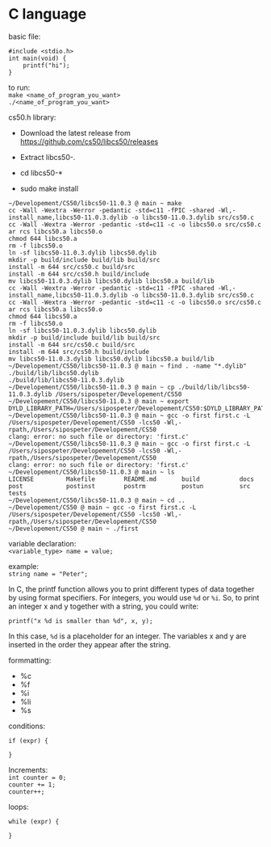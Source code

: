 <h1>C language</h1>

basic file:
```
#include <stdio.h>
int main(void) {
    printf("hi");
}
```

to run:<br>
`make <name_of_program_you_want>`<br>
`./<name_of_program_you_want>`


cs50.h library:
- Download the latest release from https://github.com/cs50/libcs50/releases

- Extract libcs50-*.*

- cd libcs50-*

- sudo make install

```
~/Developement/CS50/libcs50-11.0.3 @ main ~ make
cc -Wall -Wextra -Werror -pedantic -std=c11 -fPIC -shared -Wl,-install_name,libcs50-11.0.3.dylib -o libcs50-11.0.3.dylib src/cs50.c
cc -Wall -Wextra -Werror -pedantic -std=c11 -c -o libcs50.o src/cs50.c
ar rcs libcs50.a libcs50.o
chmod 644 libcs50.a
rm -f libcs50.o
ln -sf libcs50-11.0.3.dylib libcs50.dylib
mkdir -p build/include build/lib build/src
install -m 644 src/cs50.c build/src
install -m 644 src/cs50.h build/include
mv libcs50-11.0.3.dylib libcs50.dylib libcs50.a build/lib
cc -Wall -Wextra -Werror -pedantic -std=c11 -fPIC -shared -Wl,-install_name,libcs50-11.0.3.dylib -o libcs50-11.0.3.dylib src/cs50.c
cc -Wall -Wextra -Werror -pedantic -std=c11 -c -o libcs50.o src/cs50.c
ar rcs libcs50.a libcs50.o
chmod 644 libcs50.a
rm -f libcs50.o
ln -sf libcs50-11.0.3.dylib libcs50.dylib
mkdir -p build/include build/lib build/src
install -m 644 src/cs50.c build/src
install -m 644 src/cs50.h build/include
mv libcs50-11.0.3.dylib libcs50.dylib libcs50.a build/lib
~/Developement/CS50/libcs50-11.0.3 @ main ~ find . -name "*.dylib"
./build/lib/libcs50.dylib
./build/lib/libcs50-11.0.3.dylib
~/Developement/CS50/libcs50-11.0.3 @ main ~ cp ./build/lib/libcs50-11.0.3.dylib /Users/sipospeter/Developement/CS50 
~/Developement/CS50/libcs50-11.0.3 @ main ~ export DYLD_LIBRARY_PATH=/Users/sipospeter/Developement/CS50:$DYLD_LIBRARY_PATH
~/Developement/CS50/libcs50-11.0.3 @ main ~ gcc -o first first.c -L /Users/sipospeter/Developement/CS50 -lcs50 -Wl,-rpath,/Users/sipospeter/Developement/CS50
clang: error: no such file or directory: 'first.c'
~/Developement/CS50/libcs50-11.0.3 @ main ~ gcc -o first first.c -L /Users/sipospeter/Developement/CS50 -lcs50 -Wl,-rpath,/Users/sipospeter/Developement/CS50 
clang: error: no such file or directory: 'first.c'
~/Developement/CS50/libcs50-11.0.3 @ main ~ ls
LICENSE         Makefile        README.md       build           docs            post            postinst        postrm          postun          src             tests
~/Developement/CS50/libcs50-11.0.3 @ main ~ cd ..
~/Developement/CS50 @ main ~ gcc -o first first.c -L /Users/sipospeter/Developement/CS50 -lcs50 -Wl,-rpath,/Users/sipospeter/Developement/CS50
~/Developement/CS50 @ main ~ ./first
```

variable declaration:<br>
`<variable_type> name = value;`

example:<br>
`string name = "Peter";`

In C, the printf function allows you to print different types of data together by using format specifiers. For integers, you would use ```%d``` or ```%i```. So, to print an integer x and y together with a string, you could write:

```
printf("x %d is smaller than %d", x, y);
```

In this case, ```%d``` is a placeholder for an integer. The variables x and y are inserted in the order they appear after the string.

formmatting:
* %c
* %f
* %i
* %li
* %s

conditions:
```
if (expr) {

}
```

Increments:<br>
`int counter = 0;`<br>
`counter += 1;`<br>
`counter++;`

loops:
```
while (expr) {

}
```
